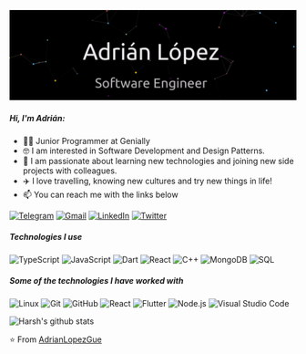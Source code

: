 [![Header](https://raw.githubusercontent.com/adrianlopezgue/adrianlopezgue/master/assets/name.gif)](https://www.linkedin.com/in/adrianlopezgue/)

##### Hi, I'm Adrián:

- 👨‍💻 Junior Programmer at Genially
- 🤓 I am interested in Software Development and Design Patterns.
- 💙 I am passionate about learning new technologies and joining new side projects with colleagues.
- ✈️ I love travelling, knowing new cultures and try new things in life!
- 📫 You can reach me with the links below

[![Telegram](https://img.shields.io/badge/-TELEGRAM-2CA5E0?style=for-the-badge&logo=telegram&logoColor=white)](https://t.me/AdrianLopezGue)
[![Gmail](https://img.shields.io/badge/-GMAIL-D14836?style=for-the-badge&logo=gmail&logoColor=white)](mailto:adrian.lopez.gue@gmail.com)
[![LinkedIn](https://img.shields.io/badge/-LINKEDIN-0077B5?style=for-the-badge&logo=linkedin&logoColor=white)](https://www.linkedin.com/in/adrianlopezgue/)
[![Twitter](https://img.shields.io/badge/-TWITTER-0077B5?style=for-the-badge&logo=twitter&logoColor=white)](https://www.twitter.com/adrianlopezgue/)

##### Technologies I use

![TypeScript](https://img.shields.io/badge/-TypeScript-000000?style=flat&logo=typescript)
![JavaScript](https://img.shields.io/badge/-JavaScript-000000?style=flat&logo=javascript)
![Dart](https://img.shields.io/badge/-Dart-000000?style=flat&logo=dart)
![React](https://img.shields.io/badge/-React-000000?style=flat&logo=react)
![C++](https://img.shields.io/badge/-C++-000000?style=flat&logo=C%2B%2B&logoColor=00599C)
![MongoDB](https://img.shields.io/badge/-MongoDB-000000?style=flat&logo=mongodb)
![SQL](https://img.shields.io/badge/-SQL-000000?style=flat&logo=postgresql)

##### Some of the technologies I have worked with

![Linux](https://img.shields.io/badge/-Linux-222222?style=flat&logo=linux&logoColor=FCC624)
![Git](https://img.shields.io/badge/-Git-222222?style=flat&logo=git&logoColor=F05032)
![GitHub](https://img.shields.io/badge/-GitHub-222222?style=flat&logo=github&logoColor=181717)
![React](https://img.shields.io/badge/-React-222222?style=flat&logo=React&logoColor=61DAFB)
![Flutter](https://img.shields.io/badge/-Flutter-222222?style=flat&logo=flutter&logoColor=0769AD)
![Node.js](https://img.shields.io/badge/-Node.js-222222?style=flat&logo=node.js&logoColor=339933)
![Visual Studio Code](https://img.shields.io/badge/-VSCode-222222?style=flat&logo=visual-studio-code&logoColor=007ACC)

![Harsh's github stats](https://github-readme-stats.vercel.app/api?username=adrianlopezgue&hide=["issues"]&show_icons=true)

⭐️ From [AdrianLopezGue](https://github.com/AdrianLopezGue)
